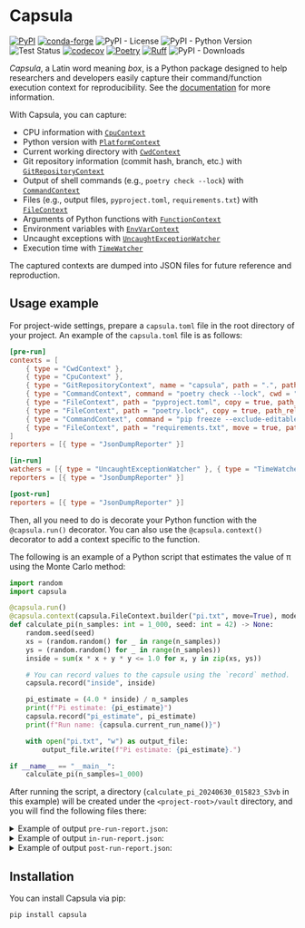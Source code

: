 # Capsula

[![PyPI](https://img.shields.io/pypi/v/capsula)](https://pypi.org/project/capsula/)
[![conda-forge](https://img.shields.io/conda/vn/conda-forge/capsula.svg)](https://anaconda.org/conda-forge/capsula)
![PyPI - License](https://img.shields.io/pypi/l/capsula)
![PyPI - Python Version](https://img.shields.io/pypi/pyversions/capsula)
![Test Status](https://github.com/shunichironomura/capsula/workflows/Test/badge.svg?event=push&branch=main)
[![codecov](https://codecov.io/gh/shunichironomura/capsula/graph/badge.svg?token=BZXF2PPDM0)](https://codecov.io/gh/shunichironomura/capsula)
[![Poetry](https://img.shields.io/endpoint?url=https://python-poetry.org/badge/v0.json)](https://python-poetry.org/)
[![Ruff](https://img.shields.io/endpoint?url=https://raw.githubusercontent.com/astral-sh/ruff/main/assets/badge/v2.json)](https://github.com/astral-sh/ruff)
![PyPI - Downloads](https://img.shields.io/pypi/dm/capsula)

*Capsula*, a Latin word meaning *box*, is a Python package designed to help researchers and developers easily capture their command/function execution context for reproducibility. See the [documentation](https://shunichironomura.github.io/capsula/) for more information.

With Capsula, you can capture:

- CPU information with [`CpuContext`](contexts/cpu.md)
- Python version with [`PlatformContext`](contexts/platform.md)
- Current working directory with [`CwdContext`](contexts/cwd.md)
- Git repository information (commit hash, branch, etc.) with [`GitRepositoryContext`](contexts/git.md)
- Output of shell commands (e.g., `poetry check --lock`) with [`CommandContext`](contexts/command.md)
- Files (e.g., output files, `pyproject.toml`, `requirements.txt`) with [`FileContext`](contexts/file.md)
- Arguments of Python functions with [`FunctionContext`](contexts/function.md)
- Environment variables with [`EnvVarContext`](contexts/envvar.md)
- Uncaught exceptions with [`UncaughtExceptionWatcher`](watchers/uncaught_exception.md)
- Execution time with [`TimeWatcher`](watchers/time.md)

The captured contexts are dumped into JSON files for future reference and reproduction.

## Usage example

For project-wide settings, prepare a `capsula.toml` file in the root directory of your project. An example of the `capsula.toml` file is as follows:

```toml
[pre-run]
contexts = [
    { type = "CwdContext" },
    { type = "CpuContext" },
    { type = "GitRepositoryContext", name = "capsula", path = ".", path_relative_to_project_root = true },
    { type = "CommandContext", command = "poetry check --lock", cwd = ".", cwd_relative_to_project_root = true },
    { type = "FileContext", path = "pyproject.toml", copy = true, path_relative_to_project_root = true },
    { type = "FileContext", path = "poetry.lock", copy = true, path_relative_to_project_root = true },
    { type = "CommandContext", command = "pip freeze --exclude-editable > requirements.txt", cwd = ".", cwd_relative_to_project_root = true },
    { type = "FileContext", path = "requirements.txt", move = true, path_relative_to_project_root = true },
]
reporters = [{ type = "JsonDumpReporter" }]

[in-run]
watchers = [{ type = "UncaughtExceptionWatcher" }, { type = "TimeWatcher" }]
reporters = [{ type = "JsonDumpReporter" }]

[post-run]
reporters = [{ type = "JsonDumpReporter" }]

```

Then, all you need to do is decorate your Python function with the `@capsula.run()` decorator. You can also use the `@capsula.context()` decorator to add a context specific to the function.

The following is an example of a Python script that estimates the value of π using the Monte Carlo method:

```python
import random
import capsula

@capsula.run()
@capsula.context(capsula.FileContext.builder("pi.txt", move=True), mode="post")
def calculate_pi(n_samples: int = 1_000, seed: int = 42) -> None:
    random.seed(seed)
    xs = (random.random() for _ in range(n_samples))
    ys = (random.random() for _ in range(n_samples))
    inside = sum(x * x + y * y <= 1.0 for x, y in zip(xs, ys))

    # You can record values to the capsule using the `record` method.
    capsula.record("inside", inside)

    pi_estimate = (4.0 * inside) / n_samples
    print(f"Pi estimate: {pi_estimate}")
    capsula.record("pi_estimate", pi_estimate)
    print(f"Run name: {capsula.current_run_name()}")

    with open("pi.txt", "w") as output_file:
        output_file.write(f"Pi estimate: {pi_estimate}.")

if __name__ == "__main__":
    calculate_pi(n_samples=1_000)
```

After running the script, a directory (`calculate_pi_20240630_015823_S3vb` in this example) will be created under the `<project-root>/vault` directory, and you will find the following files there:

<details>
<summary>Example of output <code>pre-run-report.json</code>:</summary>
<pre><code>{
  "cwd": "/home/nomura/ghq/github.com/shunichironomura/capsula",
  "cpu": {
    "python_version": "3.8.17.final.0 (64 bit)",
    "cpuinfo_version": [
      9,
      0,
      0
    ],
    "cpuinfo_version_string": "9.0.0",
    "arch": "X86_64",
    "bits": 64,
    "count": 12,
    "arch_string_raw": "x86_64",
    "vendor_id_raw": "GenuineIntel",
    "brand_raw": "Intel(R) Core(TM) i5-10400 CPU @ 2.90GHz",
    "hz_advertised_friendly": "2.9000 GHz",
    "hz_actual_friendly": "2.9040 GHz",
    "hz_advertised": [
      2900000000,
      0
    ],
    "hz_actual": [
      2904008000,
      0
    ],
    "stepping": 5,
    "model": 165,
    "family": 6,
    "flags": [
      "3dnowprefetch",
      "abm",
      "adx",
      "aes",
      "apic",
      "arch_capabilities",
      "arch_perfmon",
      "avx",
      "avx2",
      "bmi1",
      "bmi2",
      "clflush",
      "clflushopt",
      "cmov",
      "constant_tsc",
      "cpuid",
      "cx16",
      "cx8",
      "de",
      "ept",
      "ept_ad",
      "erms",
      "f16c",
      "flush_l1d",
      "fma",
      "fpu",
      "fsgsbase",
      "fxsr",
      "ht",
      "hypervisor",
      "ibpb",
      "ibrs",
      "ibrs_enhanced",
      "invpcid",
      "invpcid_single",
      "lahf_lm",
      "lm",
      "mca",
      "mce",
      "md_clear",
      "mmx",
      "movbe",
      "msr",
      "mtrr",
      "nopl",
      "nx",
      "osxsave",
      "pae",
      "pat",
      "pcid",
      "pclmulqdq",
      "pdcm",
      "pdpe1gb",
      "pge",
      "pni",
      "popcnt",
      "pse",
      "pse36",
      "rdrand",
      "rdrnd",
      "rdseed",
      "rdtscp",
      "rep_good",
      "sep",
      "smap",
      "smep",
      "ss",
      "ssbd",
      "sse",
      "sse2",
      "sse4_1",
      "sse4_2",
      "ssse3",
      "stibp",
      "syscall",
      "tpr_shadow",
      "tsc",
      "vme",
      "vmx",
      "vnmi",
      "vpid",
      "x2apic",
      "xgetbv1",
      "xsave",
      "xsavec",
      "xsaveopt",
      "xsaves",
      "xtopology"
    ],
    "l3_cache_size": 12582912,
    "l2_cache_size": "1.5 MiB",
    "l1_data_cache_size": 196608,
    "l1_instruction_cache_size": 196608,
    "l2_cache_line_size": 256,
    "l2_cache_associativity": 6
  },
  "git": {
    "capsula": {
      "working_dir": "/home/nomura/ghq/github.com/shunichironomura/capsula",
      "sha": "db7b86d3ed95e178521cd140505f1c8b25f4f30e",
      "remotes": {
        "origin": "ssh://git@github.com/shunichironomura/capsula.git"
      },
      "branch": "update-readme",
      "is_dirty": false
    }
  },
  "command": {
    "poetry check --lock": {
      "command": "poetry check --lock",
      "cwd": null,
      "returncode": 0,
      "stdout": "All set!\n",
      "stderr": ""
    },
    "pip freeze --exclude-editable > requirements.txt": {
      "command": "pip freeze --exclude-editable > requirements.txt",
      "cwd": null,
      "returncode": 0,
      "stdout": "",
      "stderr": ""
    }
  },
  "file": {
    "pyproject.toml": {
      "copied_to": [
        "vault/calculate_pi_20240630_015823_S3vb/pyproject.toml"
      ],
      "moved_to": null,
      "hash": {
        "algorithm": "sha256",
        "digest": "9b2ccc978e950a3a4d2b5f3d29eadab593e1ffe8cd48e7606389e214cb82c8a6"
      }
    },
    "poetry.lock": {
      "copied_to": [
        "vault/calculate_pi_20240630_015823_S3vb/poetry.lock"
      ],
      "moved_to": null,
      "hash": {
        "algorithm": "sha256",
        "digest": "8d89f9943c8e515340a5c8c16b17a30a749d935ffe765024acaaa81fc1ed5587"
      }
    },
    "requirements.txt": {
      "copied_to": [],
      "moved_to": "vault/calculate_pi_20240630_015823_S3vb",
      "hash": {
        "algorithm": "sha256",
        "digest": "b7a36d48fda3efc9374d7d8b0fd4d910234497e2cf229001a1c2c76fce35810c"
      }
    }
  }
}</code></pre>
</details>

<details>
<summary>Example of output <code>in-run-report.json</code>:</summary>
<pre><code>{
  "function": {
    "calculate_pi": {
      "file_path": "examples/simple_decorator.py",
      "first_line_no": 6,
      "args": [],
      "kwargs": {
        "n_samples": 1000
      }
    }
  },
  "inside": 782,
  "pi_estimate": 3.128,
  "time": {
    "execution_time": "0:00:00.000568"
  },
  "exception": {
    "exception": {
      "exc_type": null,
      "exc_value": null,
      "traceback": null
    }
  }
}</code></pre>
</details>

<details>
<summary>Example of output <code>post-run-report.json</code>:</summary>
<pre><code>{
  "file": {
    "pi.txt": {
      "copied_to": [],
      "moved_to": "vault/calculate_pi_20240630_015823_S3vb",
      "hash": {
        "algorithm": "sha256",
        "digest": "a64c761cb6b6f9ef1bc1f6afa6ba44d796c5c51d14df0bdc9d3ab9ced7982a74"
      }
    }
  }
}</code></pre>
</details>

## Installation

You can install Capsula via pip:

```bash
pip install capsula
```
